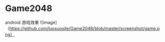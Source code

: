 # Game2048
android 
游戏效果
![image]（https://github.com/luosuosile/Game2048/blob/master/screenshot/game.png）
